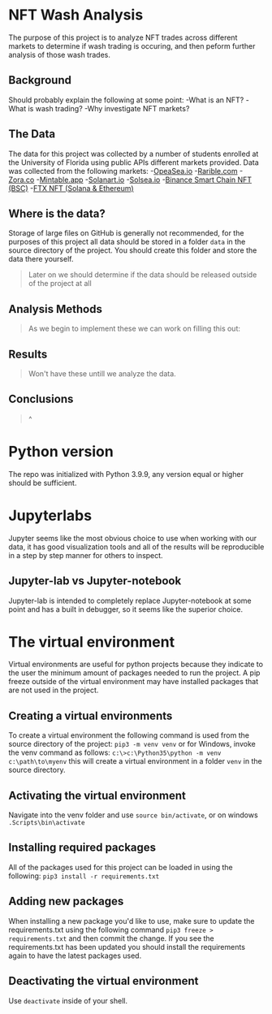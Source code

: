 # NFT Wash Analysis
 The purpose of this project is to analyze NFT trades across different markets to determine if wash trading is occuring, and then peform further analysis of those wash trades.
 ## Background
 Should probably explain the following at some point:
 -What is an NFT?
 -What is wash trading?
 -Why investigate NFT markets?
 ## The Data
 The data for this project was collected by a number of students enrolled at the University of Florida using public APIs different markets provided.
 Data was collected from the following markets:
 -[OpeaSea.io](OpenSea.io)
 -[Rarible.com](Rarible.com)
 -[Zora.co](Zora.co)
 -[Mintable.app](Mintable.app)
 -[Solanart.io](Solanart.io)
 -[Solsea.io](Solsea.io)
 -[Binance Smart Chain NFT (BSC)](https://www.binance.com/en/nft/home)
 -[FTX NFT (Solana & Ethereum)](https://ftx.us/nfts)
## Where is the data? 
Storage of large files on GitHub is generally not recommended, for the purposes of this project all data should be stored in a folder `data` in the source directory of the project. You should create this folder and store the data there yourself.
> Later on we should determine if the data should be released outside of the project at all
## Analysis Methods
> As we begin to implement these we can work on filling this out:
## Results
> Won't have these untill we analyze the data.
## Conclusions
> ^
# Python version
The repo was initialized with Python 3.9.9, any version equal or higher should be sufficient.
# Jupyterlabs
Jupyter seems like the most obvious choice to use when working with our data, it has good visualization tools and all of the results will be reproducible in a step by step manner for others to inspect.
## Jupyter-lab vs Jupyter-notebook
Jupyter-lab is intended to completely replace Jupyter-notebook at some point and has a built in debugger, so it seems like the superior choice.
# The virtual environment
Virtual environments are useful for python projects because they indicate to the user the minimum amount of packages needed to run the project. A pip freeze outside of the virtual environment may have installed packages that are not used in the project.
## Creating a virtual environments
To create a virtual environment the following command is used from the source directory of the project:
`pip3 -m venv venv` 
or for Windows, invoke the venv command as follows: 
`c:\>c:\Python35\python -m venv c:\path\to\myenv`
this will create a virtual environment in a folder `venv` in the source directory.
## Activating the virtual environment
Navigate into the venv folder and use `source bin/activate`, or on windows `.Scripts\bin\activate`
## Installing required packages
All of the packages used for this project can be loaded in using the following:
`pip3 install -r requirements.txt`
## Adding new packages
When installing a new package you'd like to use, make sure to update the requirements.txt using the following command `pip3 freeze > requirements.txt` and then commit the change. If you see the requirements.txt has been updated you should install the requirements again to have the latest packages used.
## Deactivating the virtual environment
Use `deactivate` inside of your shell.